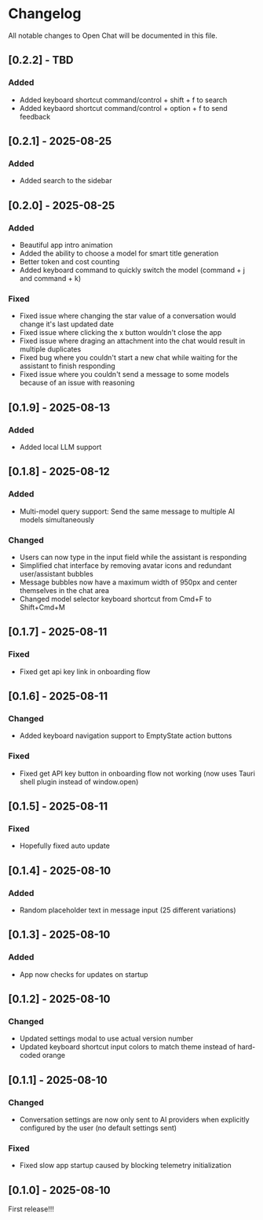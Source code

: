 # Changelog

All notable changes to Open Chat will be documented in this file.

## [0.2.2] - TBD
### Added
- Added keyboard shortcut command/control + shift + f to search
- Added keybaord shortcut command/control + option + f to send feedback

## [0.2.1] - 2025-08-25
### Added
- Added search to the sidebar

## [0.2.0] - 2025-08-25
### Added
- Beautiful app intro animation
- Added the ability to choose a model for smart title generation
- Better token and cost counting
- Added keyboard command to quickly switch the model (command + j and command + k)

### Fixed
- Fixed issue where changing the star value of a conversation would change it's last updated date
- Fixed issue where clicking the x button wouldn't close the app
- Fixed issue where draging an attachment into the chat would result in multiple duplicates
- Fixed bug where you couldn't start a new chat while waiting for the assistant to finish responding
- Fixed issue where you couldn't send a message to some models because of an issue with reasoning

## [0.1.9] - 2025-08-13
### Added
- Added local LLM support

## [0.1.8] - 2025-08-12
### Added
- Multi-model query support: Send the same message to multiple AI models simultaneously

### Changed
- Users can now type in the input field while the assistant is responding
- Simplified chat interface by removing avatar icons and redundant user/assistant bubbles
- Message bubbles now have a maximum width of 950px and center themselves in the chat area
- Changed model selector keyboard shortcut from Cmd+F to Shift+Cmd+M

## [0.1.7] - 2025-08-11
### Fixed
- Fixed get api key link in onboarding flow

## [0.1.6] - 2025-08-11
### Changed  
- Added keyboard navigation support to EmptyState action buttons

### Fixed
- Fixed get API key button in onboarding flow not working (now uses Tauri shell plugin instead of window.open)

## [0.1.5] - 2025-08-11
### Fixed
- Hopefully fixed auto update

## [0.1.4] - 2025-08-10

### Added
- Random placeholder text in message input (25 different variations)

## [0.1.3] - 2025-08-10

### Added
- App now checks for updates on startup

## [0.1.2] - 2025-08-10

### Changed
- Updated settings modal to use actual version number
- Updated keyboard shortcut input colors to match theme instead of hard-coded orange

## [0.1.1] - 2025-08-10

### Changed
- Conversation settings are now only sent to AI providers when explicitly configured by the user (no default settings sent)

### Fixed
- Fixed slow app startup caused by blocking telemetry initialization

## [0.1.0] - 2025-08-10

First release!!!

